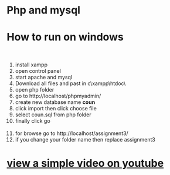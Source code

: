 # Php and mysql

<h1>How to run on windows</h1><br>

<ol> 
  <li>install xampp</li>  
  <li>open control panel</li> 
  <li>start apache and mysql</li> 
  <li>Download all files and past in c\xampp\htdoc\</li>
  <li>open php folder</li>
  <li>go to http://localhost/phpmyadmin/</li> 
  <li>create new database name <b>coun</b></li> 
  <li>click import then click choose file</li> 
  <li>select coun.sql from php folder</li> 
  <li>finally click go</li> <br>
  <li>for browse go to http://localhost/assignment3/</li> 
  <li>if you change your folder name then replace assignment3</li>
</ol>


<a href="https://youtu.be/3i5iCu-5nec" target="_blank"><h1>view a simple video on youtube</h1></a>

